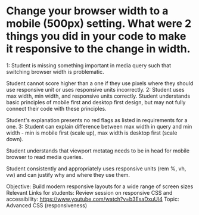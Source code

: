 # Change your browser width to a mobile (500px) setting. What were 2 things you did in your code to make it responsive to the change in width.

1: Student is missing something important in media query such that switching browser width is problematic.

Student cannot score higher than a one if they use pixels where they should use responsive unit or uses responsive units incorrectly.
2: Student uses max width, min width, and responsive units correctly. Student understands basic principles of mobile first and desktop first design, but may not fully connect their code with these principles.

Student's explanation presents no red flags as listed in requirements for a one.
3: Student can explain difference between max width in query and min width - min is mobile first (scale up), max width is desktop first (scale down).

Student understands that viewport metatag needs to be in head for mobile browser to read media queries.

Student consistently and appropriately uses responsive units (rem %, vh, vw) and can justify why and where they use them.

Objective: Build modern responsive layouts for a wide range of screen sizes
Relevant Links for students: Review session on responsive CSS and accessibility: https://www.youtube.com/watch?v=b3EsaDxuUl4
Topic: Advanced CSS (responsiveness)
